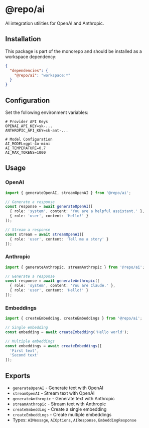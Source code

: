 # @repo/ai

AI integration utilities for OpenAI and Anthropic.

## Installation

This package is part of the monorepo and should be installed as a workspace dependency:

```json
{
  "dependencies": {
    "@repo/ai": "workspace:*"
  }
}
```

## Configuration

Set the following environment variables:

```env
# Provider API Keys
OPENAI_API_KEY=sk-...
ANTHROPIC_API_KEY=sk-ant-...

# Model Configuration
AI_MODEL=gpt-4o-mini
AI_TEMPERATURE=0.7
AI_MAX_TOKENS=1000
```

## Usage

### OpenAI

```typescript
import { generateOpenAI, streamOpenAI } from '@repo/ai';

// Generate a response
const response = await generateOpenAI([
  { role: 'system', content: 'You are a helpful assistant.' },
  { role: 'user', content: 'Hello!' }
]);

// Stream a response
const stream = await streamOpenAI([
  { role: 'user', content: 'Tell me a story' }
]);
```

### Anthropic

```typescript
import { generateAnthropic, streamAnthropic } from '@repo/ai';

// Generate a response
const response = await generateAnthropic([
  { role: 'system', content: 'You are Claude.' },
  { role: 'user', content: 'Hello!' }
]);
```

### Embeddings

```typescript
import { createEmbedding, createEmbeddings } from '@repo/ai';

// Single embedding
const embedding = await createEmbedding('Hello world');

// Multiple embeddings
const embeddings = await createEmbeddings([
  'First text',
  'Second text'
]);
```

## Exports

- `generateOpenAI` - Generate text with OpenAI
- `streamOpenAI` - Stream text with OpenAI
- `generateAnthropic` - Generate text with Anthropic
- `streamAnthropic` - Stream text with Anthropic
- `createEmbedding` - Create a single embedding
- `createEmbeddings` - Create multiple embeddings
- Types: `AIMessage`, `AIOptions`, `AIResponse`, `EmbeddingResponse`